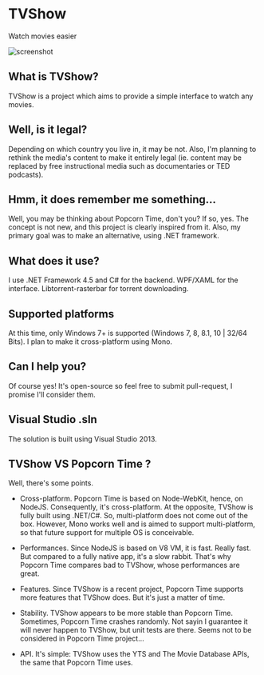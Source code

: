 # TVShow
Watch movies easier

![screenshot](https://cloud.githubusercontent.com/assets/8962802/7101211/1a3746ae-e04d-11e4-8ed7-b2d0bd5bc221.jpg)

## What is TVShow?
TVShow is a project which aims to provide a simple interface to watch any movies.

## Well, is it legal?
Depending on which country you live in, it may be not. Also, I'm planning to rethink the media's content to make it entirely legal (ie. content may be replaced by free instructional media such as documentaries or TED podcasts).

## Hmm, it does remember me something...
Well, you may be thinking about Popcorn Time, don't you? If so, yes. The concept is not new, and this project is clearly inspired from it. Also, my primary goal was to make an alternative, using .NET framework.

## What does it use?
I use .NET Framework 4.5 and C# for the backend. WPF/XAML for the interface. Libtorrent-rasterbar for torrent downloading.

## Supported platforms
At this time, only Windows 7+ is supported (Windows 7, 8, 8.1, 10 | 32/64 Bits). I plan to make it cross-platform using Mono.

## Can I help you?
Of course yes! It's open-source so feel free to submit pull-request, I promise I'll consider them.

## Visual Studio .sln
The solution is built using Visual Studio 2013.

## TVShow VS Popcorn Time ?
Well, there's some points.

* Cross-platform. Popcorn Time is based on Node-WebKit, hence, on NodeJS. Consequently, it's cross-platform. At the opposite, TVShow is fully built using .NET/C#. So, multi-platform does not come out of the box. However, Mono works well and is aimed to support multi-platform, so that future support for multiple OS is conceivable.

* Performances. Since NodeJS is based on V8 VM, it is fast. Really fast. But compared to a fully native app, it's a slow rabbit. That's why Popcorn Time compares bad to TVShow, whose performances are great.

* Features. Since TVShow is a recent project, Popcorn Time supports more features that TVShow does. But it's just a matter of time.

* Stability. TVShow appears to be more stable than Popcorn Time. Sometimes, Popcorn Time crashes randomly. Not sayin I guarantee it will never happen to TVShow, but unit tests are there. Seems not to be considered in Popcorn Time project...

* API. It's simple: TVShow uses the YTS and The Movie Database APIs, the same that Popcorn Time uses.

